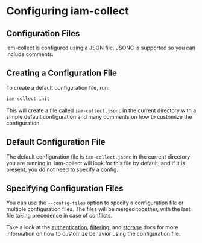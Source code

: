 # Configuring iam-collect

## Configuration Files

iam-collect is configured using a JSON file. JSONC is supported so you can include comments.

## Creating a Configuration File

To create a default configuration file, run:

```bash
iam-collect init
```

This will create a file called `iam-collect.jsonc` in the current directory with a simple default configuration and many comments on how to customize the configuration.

## Default Configuration File

The default configuration file is `iam-collect.jsonc` in the current directory you are running in. iam-collect will look for this file by default, and if it is present, you do not need to specify a config.

## Specifying Configuration Files

You can use the `--config-files` option to specify a configuration file or multiple configuration files. The files will be merged together, with the last file taking precedence in case of conflicts.

Take a look at the [authentication](Authentication.md), [filtering](Filtering.md), and [storage](Storage.md) docs for more information on how to customize behavior using the configuration file.
